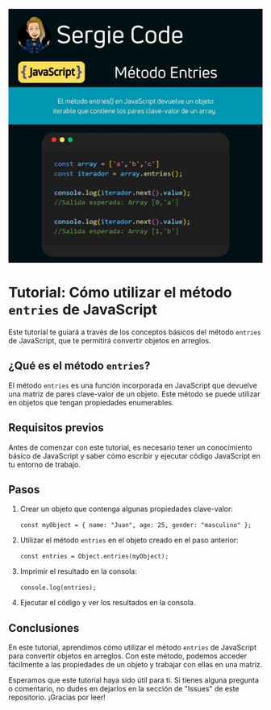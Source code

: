 ![Uso de método entries en Javascript](https://raw.githubusercontent.com/sergiecode/entries-tutorial/master/entries-tutorial.jpg)

# Tutorial: Cómo utilizar el método `entries` de JavaScript

Este tutorial te guiará a través de los conceptos básicos del método `entries` de JavaScript, que te permitirá convertir objetos en arreglos.

## ¿Qué es el método `entries`?

El método `entries` es una función incorporada en JavaScript que devuelve una matriz de pares clave-valor de un objeto. Este método se puede utilizar en objetos que tengan propiedades enumerables.

## Requisitos previos

Antes de comenzar con este tutorial, es necesario tener un conocimiento básico de JavaScript y saber cómo escribir y ejecutar código JavaScript en tu entorno de trabajo.

## Pasos

1.  Crear un objeto que contenga algunas propiedades clave-valor:

    `const myObject = {
      name: "Juan",
      age: 25,
      gender: "masculino"
    };` 

2.  Utilizar el método `entries` en el objeto creado en el paso anterior:

    `const entries = Object.entries(myObject);` 

3.  Imprimir el resultado en la consola:

    `console.log(entries);` 

4.  Ejecutar el código y ver los resultados en la consola.

## Conclusiones

En este tutorial, aprendimos cómo utilizar el método `entries` de JavaScript para convertir objetos en arreglos. Con este método, podemos acceder fácilmente a las propiedades de un objeto y trabajar con ellas en una matriz.

Esperamos que este tutorial haya sido útil para ti. Si tienes alguna pregunta o comentario, no dudes en dejarlos en la sección de "Issues" de este repositorio. ¡Gracias por leer!
